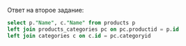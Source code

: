 Ответ на второе задание:
```SQL
select p."Name", c."Name" from products p
left join products_categories pc on pc.productid = p.id 
left join categories c on c.id = pc.categoryid
```

